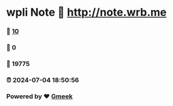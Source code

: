 # wpli Note :link: http://note.wrb.me 
### :page_facing_up: [10](http://note.wrb.me/tag.html) 
### :speech_balloon: 0 
### :hibiscus: 19775 
### :alarm_clock: 2024-07-04 18:50:56 
### Powered by :heart: [Gmeek](https://github.com/Meekdai/Gmeek)
